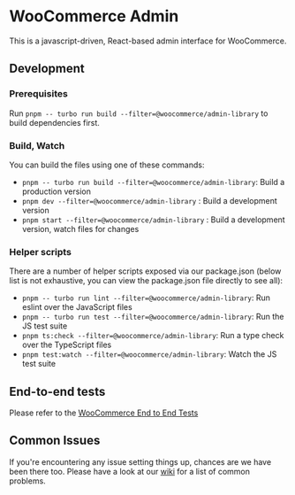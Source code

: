 # WooCommerce Admin

This is a javascript-driven, React-based admin interface for WooCommerce.

## Development

### Prerequisites

Run `pnpm -- turbo run build --filter=@woocommerce/admin-library` to build dependencies first.

### Build, Watch

You can build the files using one of these commands:

- `pnpm -- turbo run build --filter=@woocommerce/admin-library`: Build a production version
- `pnpm dev --filter=@woocommerce/admin-library` : Build a development version
- `pnpm start --filter=@woocommerce/admin-library` : Build a development version, watch files for changes

### Helper scripts

There are a number of helper scripts exposed via our package.json (below list is not exhaustive, you can view the package.json file directly to see all):

- `pnpm -- turbo run lint --filter=@woocommerce/admin-library`: Run eslint over the JavaScript files
- `pnpm -- turbo run test --filter=@woocommerce/admin-library`: Run the JS test suite
- `pnpm ts:check --filter=@woocommerce/admin-library`: Run a type check over the TypeScript files
- `pnpm test:watch --filter=@woocommerce/admin-library`: Watch the JS test suite

## End-to-end tests

Please refer to the [WooCommerce End to End Tests](https://github.com/woocommerce/woocommerce/blob/trunk/plugins/woocommerce/tests/e2e/README.md)
## Common Issues

If you're encountering any issue setting things up, chances are we have been there too. Please have a look at our [wiki](https://github.com/woocommerce/woocommerce/wiki/Common-Issues) for a list of common problems.
